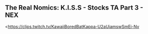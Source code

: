 ## The Real Nomics: K.I.S.S - Stocks TA Part 3 - NEX
<https://clips.twitch.tv/KawaiiBoredBatKappa-U2aUiamswSmEi-Nv>

